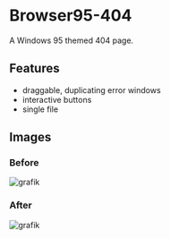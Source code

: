 # Browser95-404
A Windows 95 themed 404 page.

## Features
- draggable, duplicating error windows
- interactive buttons
- single file

## Images
### Before
![grafik](https://user-images.githubusercontent.com/57369924/217903411-6cf8e0d4-c074-4dc3-9ddd-31ef3df5db4f.png)

### After
![grafik](https://user-images.githubusercontent.com/57369924/217903601-25af4359-7aa2-4e52-93e6-0bf2aaac3197.png)
